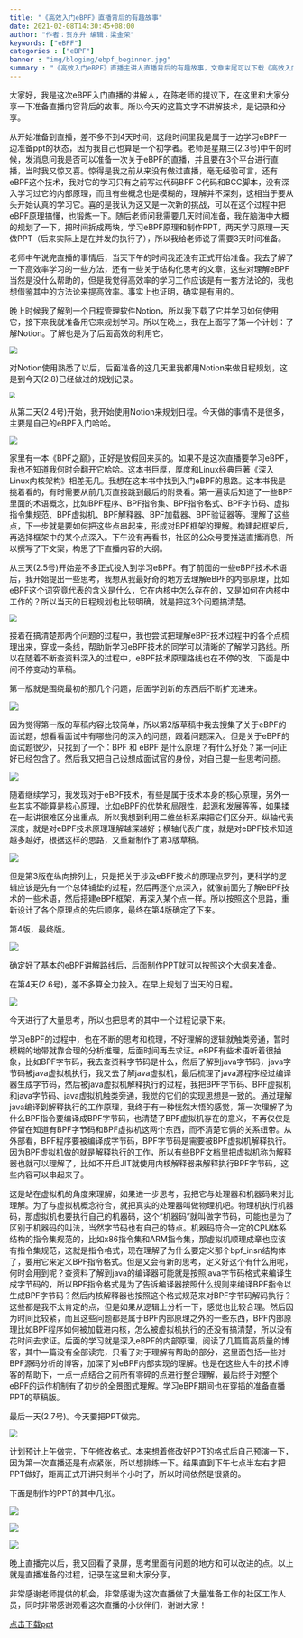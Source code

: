 ```yaml
---
title: "《高效入门eBPF》直播背后的有趣故事"
date: 2021-02-08T14:30:45+08:00
author: "作者：贺东升 编辑：梁金荣"
keywords: ["eBPF"]
categories : ["eBPF"]
banner : "img/blogimg/ebpf_beginner.jpg"
summary : "《高效入门eBPF》直播主讲人直播背后的有趣故事，文章末尾可以下载《高效入门eBPF》ppt。"
---
```


大家好，我是这次eBPF入门直播的讲解人，在陈老师的提议下，在这里和大家分享一下准备直播内容背后的故事。所以今天的这篇文字不讲解技术，是记录和分享。

从开始准备到直播，差不多不到4天时间，这段时间里我是属于一边学习eBPF一边准备ppt的状态，因为我自己也算是一个初学者。老师是星期三(2.3号)中午的时候，发消息问我是否可以准备一次关于eBPF的直播，并且要在3个平台进行直播，当时我又惊又喜。惊得是我之前从来没有做过直播，毫无经验可言，还有eBPF这个技术，我对它的学习只有之前写过代码BPF C代码和BCC脚本，没有深入学习过它的内部原理，而且有些概念也是模糊的，理解并不深刻，这相当于要从头开始认真的学习它。喜的是我认为这又是一次新的挑战，可以在这个过程中把eBPF原理搞懂，也锻炼一下。随后老师问我需要几天时间准备，我在脑海中大概的规划了一下，把时间拆成两块，学习eBPF原理和制作PPT，两天学习原理一天做PPT（后来实际上是在并发的执行了），所以我给老师说了需要3天时间准备。

老师中午说完直播的事情后，当天下午的时间我还没有正式开始准备。我去了解了一下高效率学习的一些方法，还有一些关于结构化思考的文章，这些对理解eBPF当然是没什么帮助的，但是我觉得高效率的学习工作应该是有一套方法论的，我也想借鉴其中的方法论来提高效率。事实上也证明，确实是有用的。

晚上时候我了解到一个日程管理软件Notion，所以我下载了它并学习如何使用它，接下来我就准备用它来规划学习。所以在晚上，我在上面写了第一个计划：了解Notion。了解也是为了后面高效的利用它。

<img src="img/2.3.png" style="zoom:85%">



对Notion使用熟悉了以后，后面准备的这几天里我都用Notion来做日程规划，这是到今天(2.8)已经做过的规划记录。



<img src="img/notion.png" style="zoom:60%">



从第二天(2.4号)开始，我开始使用Notion来规划日程。今天做的事情不是很多，主要是自己的eBPF入门哈哈。



<img src="img/2.4.png" style="zoom:85%">



家里有一本《BPF之巅》，正好是放假回来买的。如果不是这次直播要学习eBPF，我也不知道我何时会翻开它哈哈。这本书巨厚，厚度和Linux经典巨著《深入Linux内核架构》相差无几。我想在这本书中找到入门eBPF的思路。这本书我是挑着看的，有时需要从前几页直接跳到最后的附录看。第一遍读后知道了一些BPF里面的术语概念，比如BPF程序、BPF指令集、BPF指令格式、BPF字节码、虚拟指令集规范、BPF虚拟机、BPF解释器、BPF加载器、BPF验证器等。理解了这些点，下一步就是要如何把这些点串起来，形成对BPF框架的理解。构建起框架后，再选择框架中的某个点深入。下午没有再看书，社区的公众号要推送直播消息，所以撰写了下文案，构思了下直播内容的大纲。

从三天(2.5号)开始差不多正式投入到学习eBPF。有了前面的一些eBPF技术术语后，我开始提出一些思考，我想从我最好奇的地方去理解eBPF的内部原理，比如eBPF这个词究竟代表的含义是什么，它在内核中怎么存在的，又是如何在内核中工作的？所以当天的日程规划也比较明确，就是把这3个问题搞清楚。



<img src="img/2.5.png" style="zoom:80%">



接着在搞清楚那两个问题的过程中，我也尝试把理解eBPF技术过程中的各个点梳理出来，穿成一条线，帮助新学习eBPF技术的同学可以清晰的了解学习路线。所以在随着不断查资料深入的过程中，eBPF技术原理路线也在不停的改，下面是中间不停变动的草稿。

第一版就是围绕最初的那几个问题，后面学到新的东西后不断扩充进来。



<img src="img/草稿1.png" style="zoom:100%">



因为觉得第一版的草稿内容比较简单，所以第2版草稿中我去搜集了关于eBPF的面试题，想看看面试中有哪些问的深入的问题，跟着问题深入。但是关于eBPF的面试题很少，只找到了一个：BPF 和 eBPF 是什么原理？有什么好处？第一问正好已经包含了。然后我又把自己设想成面试官的身份，对自己提一些思考问题。



<img src="img/草稿2.png" style="zoom:100%">



随着继续学习，我发现对于eBPF技术，有些是属于技术本身的核心原理，另外一些其实不能算是核心原理，比如eBPF的优势和局限性，起源和发展等等，如果揉在一起讲很难区分出重点。所以我想到利用二维坐标系来把它们区分开。纵轴代表深度，就是对eBPF技术原理理解越深越好；横轴代表广度，就是对eBPF技术知道越多越好，根据这样的思路，又重新制作了第3版草稿。



<img src="img/草稿3.png" style="zoom:100%">



但是第3版在纵向排列上，只是把关于涉及eBPF技术的原理点罗列，更科学的逻辑应该是先有一个总体铺垫的过程，然后再逐个点深入，就像前面先了解eBPF技术的一些术语，然后搭建eBPF框架，再深入某个点一样。所以按照这个思路，重新设计了各个原理点的先后顺序，最终在第4版确定了下来。

第4版，最终版。



<img src="img/草稿4.png" style="zoom:100%">



确定好了基本的eBPF讲解路线后，后面制作PPT就可以按照这个大纲来准备。

在第4天(2.6号)，差不多算全力投入。在早上规划了当天的日程。



<img src="img/2.6.png" style="zoom:88%">



今天进行了大量思考，所以也把思考的其中一个过程记录下来。		

学习eBPF的过程中，也在不断的思考和梳理，不好理解的逻辑就触类旁通，暂时模糊的地带就靠合理的分析推理，后面时间再去求证。eBPF有些术语听着很抽象，比如BPF字节码，我去查资料字节码是什么，然后了解到java字节码，java字节码被java虚拟机执行，我又去了解java虚拟机，最后梳理了java源程序经过编译器生成字节码，然后被java虚拟机解释执行的过程，我把BPF字节码、BPF虚拟机和java字节码、java虚拟机触类旁通，我觉的它们的实现思想是一致的。通过理解java编译到解释执行的工作原理，我终于有一种恍然大悟的感觉，第一次理解了为什么BPF指令要编译成BPF字节码，也清楚了BPF虚拟机存在的意义，不再仅仅是停留在知道有BPF字节码和BPF虚拟机这两个东西，而不清楚它俩的关系纽带。从外部看，BPF程序要被编译成字节码，BPF字节码是需要被BPF虚拟机解释执行。因为BPF虚拟机做的就是解释执行的工作，所以有些BPF文档里把虚拟机称为解释器也就可以理解了，比如不开启JIT就使用内核解释器来解释执行BPF字节码，这些内容可以串起来了。

这是站在虚拟机的角度来理解，如果进一步思考，我把它与处理器和机器码来对比理解。为了与虚拟机概念符合，就把真实的处理器叫做物理机吧。物理机执行机器码，那虚拟机也要执行自己的机器码，这个“机器码”就叫做字节码，可能也是为了区别于机器码的叫法，当然字节码也有自己的特点。机器码符合一定的CPU体系结构的指令集规范的，比如x86指令集和ARM指令集，那虚拟机顺理成章也应该有指令集规范，这就是指令格式，现在理解了为什么要定义那个bpf_insn结构体了，要用它来定义BPF指令格式。但是又会有新的思考，定义好这个有什么用呢，何时会用到呢？查资料了解到java的编译器可能就是按照java字节码格式来编译生成字节码的，所以BPF指令格式是为了告诉编译器按照什么规则来编译BPF指令以生成BPF字节码？然后内核解释器也按照这个格式规范来对BPF字节码解码执行？这些都是我不太肯定的点，但是如果从逻辑上分析一下，感觉也比较合理。然后因为时间比较紧，而且这些问题都是属于BPF内部原理之外的一些东西，BPF内部原理比如BPF程序如何被加载进内核，怎么被虚拟机执行的还没有搞清楚，所以没有花时间去求证。后面的学习就是深入eBPF的内部原理，阅读了几篇篇高质量的博客，其中一篇没有全部读完，只看了对于理解有帮助的部分，这里面包括一些对BPF源码分析的博客，加深了对eBPF内部实现的理解。也是在这些大牛的技术博客的帮助下，一点一点结合之前所有零碎的点进行整合理解，最后终于对整个eBPF的运作机制有了初步的全景图式理解。学习eBPF期间也在穿插的准备直播PPT的草稿版。

最后一天(2.7号)。今天要把PPT做完。



<img src="img/2.7.png" style="zoom:88%">



计划预计上午做完，下午修改格式。本来想着修改好PPT的格式后自己预演一下，因为第一次直播还是有点紧张，所以想排练一下。结果直到下午七点半左右才把PPT做好，距离正式开讲只剩半个小时了，所以时间依然是很紧的。

下面是制作的PPT的其中几张。

![](img/ppt_1.png)

![](img/ppt_2.png)

![](img/ppt3.png)	

晚上直播完以后，我又回看了录屏，思考里面有问题的地方和可以改进的点。以上就是直播准备的过程，记录在这里和大家分享。

非常感谢老师提供的机会，非常感谢为这次直播做了大量准备工作的社区工作人员，同时非常感谢观看这次直播的小伙伴们，谢谢大家！

[点击下载ppt](ebpf.pdf)

